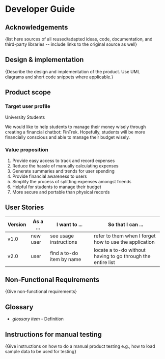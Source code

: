 # Developer Guide

## Acknowledgements

{list here sources of all reused/adapted ideas, code, documentation, and third-party libraries -- include links to the original source as well}

## Design & implementation

{Describe the design and implementation of the product. Use UML diagrams and short code snippets where applicable.}


## Product scope
### Target user profile

University Students

We would like to help students to manage their money wisely through creating a financial chatbot: FinTrek.
Hopefully, students will be more financially conscious and able to manage their budget wisely. 

### Value proposition

1. Provide easy access to track and record expenses
2. Reduce the hassle of manually calculating expenses 
3. Generate summaries and trends for user spending
4. Provide financial awareness to users
5. Simplify the process of splitting expenses amongst friends 
6. Helpful for students to manage their budget
7. More secure and portable than physical records

## User Stories

|Version| As a ... | I want to ... | So that I can ...|
|--------|----------|---------------|------------------|
|v1.0|new user|see usage instructions|refer to them when I forget how to use the application|
|v2.0|user|find a to-do item by name|locate a to-do without having to go through the entire list|

## Non-Functional Requirements

{Give non-functional requirements}

## Glossary

* *glossary item* - Definition

## Instructions for manual testing

{Give instructions on how to do a manual product testing e.g., how to load sample data to be used for testing}
